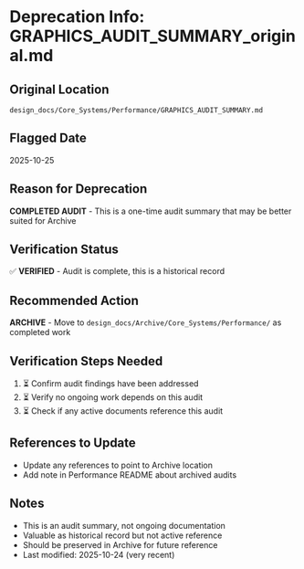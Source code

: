 # Deprecation Info: GRAPHICS_AUDIT_SUMMARY_original.md

## Original Location
`design_docs/Core_Systems/Performance/GRAPHICS_AUDIT_SUMMARY.md`

## Flagged Date
2025-10-25

## Reason for Deprecation
**COMPLETED AUDIT** - This is a one-time audit summary that may be better suited for Archive

## Verification Status
✅ **VERIFIED** - Audit is complete, this is a historical record

## Recommended Action
**ARCHIVE** - Move to `design_docs/Archive/Core_Systems/Performance/` as completed work

## Verification Steps Needed
1. ⏳ Confirm audit findings have been addressed
2. ⏳ Verify no ongoing work depends on this audit
3. ⏳ Check if any active documents reference this audit

## References to Update
- Update any references to point to Archive location
- Add note in Performance README about archived audits

## Notes
- This is an audit summary, not ongoing documentation
- Valuable as historical record but not active reference
- Should be preserved in Archive for future reference
- Last modified: 2025-10-24 (very recent)
